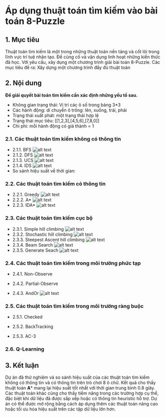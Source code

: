 # Áp dụng thuật toán tìm kiếm vào bài toán 8-Puzzle

## 1. Mục tiêu
Thuật toán tìm kiếm là một trong những thuật toán nền tảng và cốt lõi trong lĩnh vực trí tuệ nhân tạo.
Để củng cố và vận dụng linh hoạt những kiến thức đã học. Với yêu cầu, xây dụng một chương trình giải bài toán 8-Puzzle.
Các mục tiêu đề ra:
Xây dựng một chương trình đầy đủ thuật toán

## 2. Nội dung
**Để giải quyết bài toán tìm kiếm cần xác định những yếu tố sau.**
- Không gian trạng thái: Vị trí các ô số trong bảng 3*3
- Các hành động: di chuyển ô trống: lên, xuống, trái, phải
- Trạng thái xuất phát: một trạng thái hợp lệ
- Trạng thái mục tiêu: [[1,2,3],[4,5,6],[7,8,0]]
- Chi phí: mỗi hành động có giá thành = 1
### 2.1. Các thuật toán tìm kiếm không có thông tin
- 2.1.1. BFS
![alt text](anh_gif/bfs.gif)
- 2.1.2. DFS
![alt text](anh_gif/dfs.gif)
- 2.1.3. UCS
![alt text](anh_gif/ucs.gif)
- 2.1.4. IDS
![alt text](anh_gif/iddfs.gif)
- So sánh hiệu suất về thời gian:

### 2.2. Các thuật toán tìm kiếm có thông tin
- 2.2.1. Greedy
![alt text](anh_gif/greedy.gif)
- 2.2.2. A*
![alt text](anh_gif/astar.gif)
- 2.2.3. IDA*
![alt text](anh_gif/ida.gif)
### 2.3. Các thuật toán tìm kiếm cục bộ
- 2.3.1. Simple hill climbing
![alt text](anh_gif/shc.gif)
- 2.3.2. Stochastic hill climbing
![alt text](anh_gif/sthb.gif)
- 2.3.3. Steepest Ascent hill climbing
![alt text](anh_gif/sahc.gif)
- 2.3.4. Beam Search
![alt text](anh_gif/beam.gif)
- 2.3.5. Generate Seach
![alt text](anh_gif/ga.gif)

### 2.4. Các thuật toán tìm kiếm trong môi trường phức tạp
- 2.4.1. Non-Observe

- 2.4.2. Partial-Observe

- 2.4.3. AndOr
![alt text](anh_gif/andor.gif)
### 2.5. Các thuật toán tìm kiếm trong môi trường ràng buộc
- 2.5.1. Checked

- 2.5.2. BackTracking

- 2.5.3. AC-3

### 2.6. Q-Learning


## 3. Kết luận
Dự án đã thử nghiệm và so sánh hiệu suất của các thuật toán tìm kiếm không có thông tin và có thông tin trên trò chơi 8 ô chữ. Kết quả cho thấy thuật toán **A*** mang lại hiệu suất tốt nhất với thời gian trung bình 0.8 giây. Các thuật toán khác cũng cho thấy tiềm năng trong các trường hợp cụ thể, đặc biệt khi dữ liệu đã được sắp xếp hoặc có thông tin heuristic hỗ trợ. Dự án có thể được mở rộng bằng cách áp dụng thêm các thuật toán nâng cao hoặc tối ưu hóa hiệu suất trên các tập dữ liệu lớn hơn.
